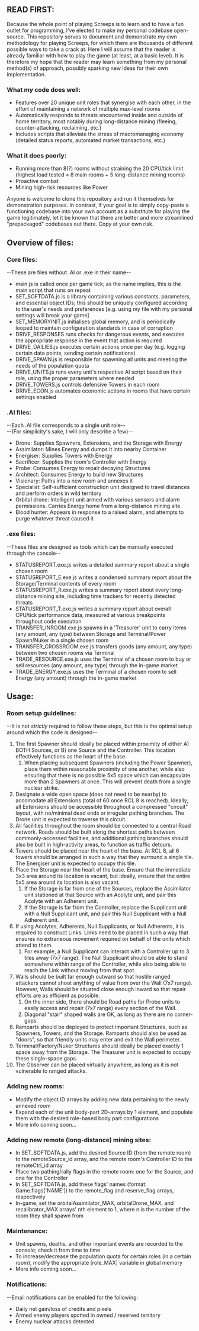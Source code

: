 ## READ FIRST: ##
Because the whole point of playing Screeps is to learn and to have a fun outlet for programming, I've elected to make my personal codebase open-source. This repository serves to document and demonstrate my own methodology for playing Screeps, for which there are thousands of different possible ways to take a crack at. Here I will assume that the reader is already familiar with how to play the game (at least, at a basic level). It is therefore my hope that the reader may learn something from my personal method(s) of approach, possibly sparking new ideas for their own implementation.

### What my code does well: ###
* Features over 20 unique unit roles that synergise with each other, in the effort of maintaining a network of multiple max-level rooms
* Automatically responds to threats encountered inside and outside of home territory, most notably during long-distance mining (fleeing, counter-attacking, reclaiming, etc.)
* Includes scripts that alleviate the stress of macromanaging economy (detailed status reports, automated market transactions, etc.)

### What it does poorly: ###
* Running more than 8(?) rooms without straining the 20 CPU/tick limit (highest load tested = 8 main rooms + 5 long-distance mining rooms)
* Proactive combat
* Mining high-risk resources like Power

Anyone is welcome to clone this repository and run it themselves for demonstration purposes. In contrast, if your goal is to simply copy-paste a functioning codebase into your own account as a substitute for playing the game legitimately, let it be known that there are better and more streamlined "prepackaged" codebases out there. Copy at your own risk.


## Overview of files: ##

### Core files: ###
--These are files without .AI or .exe in their name--

* main.js is called once per game tick; as the name implies, this is the main script that runs on repeat
* SET_SOFTDATA.js is a library containing various constants, parameters, and essential object IDs; this should be uniquely configured according to the user's needs and preferences [e.g. using my file with my personal settings will break your game]
* SET_MEMORYINIT.js initialises global memory, and is periodically looped to maintain configuration standards in case of corruption
* DRIVE_RESPONSES runs checks for dangerous events, and executes the appropriate response in the event that action is required
* DRIVE_DAILIES.js executes certain actions once per day (e.g. logging certain data points, sending certain notifications)
* DRIVE_SPAWN.js is responsible for spawning all units and meeting the needs of the population quota
* DRIVE_UNITS.js runs every unit's respective AI script based on their role, using the proper parameters where needed
* DRIVE_TOWERS.js controls defensive Towers in each room
* DRIVE_ECON.js automates economic actions in rooms that have certain settings enabled

### .AI files: ###
--Each .AI file corresponds to a single unit role--  
--(For simplicity's sake, I will only describe a few)--

* Drone: Supplies Spawners, Extensions, and the Storage with Energy
* Assimilator: Mines Energy and dumps it into nearby Container
* Energiser: Supplies Towers with Energy
* Sacrificer: Supplies the room's Controller with Energy
* Probe: Consumes Energy to repair decaying Structures
* Architect: Consumes Energy to build new Structures
* Visionary: Paths into a new room and annexes it
* Specialist: Self-sufficient construction unit designed to travel distances and perform orders in wild territory
* Orbital drone: Intelligent unit armed with various sensors and alarm permissions. Carries Energy home from a long-distance mining site.
* Blood hunter: Appears in response to a raised alarm, and attempts to purge whatever threat caused it

### .exe files: ###
--These files are designed as tools which can be manually executed through the console--

* STATUSREPORT.exe.js writes a detailed summary report about a single chosen room
* STATUSREPORT_E.exe.js writes a condensed summary report about the Storage/Terminal contents of every room
* STATUSREPORT_R.exe.js writes a summary report about every long-distance mining site, including time trackers for recently detected threats
* STATUSREPORT_T.exe.js writes a summary report about overall CPU/tick performance data, measured at various breakpoints throughout code execution
* TRANSFER_INROOM.exe.js spawns in a 'Treasurer' unit to carry items (any amount, any type) between Storage and Terminal/Power Spawn/Nuker in a single chosen room
* TRANSFER_CROSSROOM.exe.js transfers goods (any amount, any type) between two chosen rooms via Terminal
* TRADE_RESOURCE.exe.js uses the Terminal of a chosen room to buy or sell resources (any amount, any type) through the in-game market
* TRADE_ENERGY.exe.js uses the Terminal of a chosen room to sell Energy (any amount) through the in-game market


## Usage: ##

### Room setup guidelines: ###
--It is not *strictly* required to follow these steps, but this is the optimal setup around which the code is designed--
1. The first Spawner should ideally be placed within proximity of either A) BOTH Sources, or B) one Source and the Controller. This location effectively functions as the heart of the base.
    1. When placing subsequent Spawners (including the Power Spawner), place them within reasonable proximity of one another, while also ensuring that there is no possible 5x5 space which can encapsulate more than 2 Spawners at once. This will prevent death from a single nuclear strike.
2. Designate a wide open space (does not need to be nearby) to accomodate all Extensions (total of 60 once RCL 8 is reached). Ideally, all Extensions should be accessible throughout a compressed "circuit" layout, with no/minimal dead ends or irregular pathing branches. The Drone unit is expected to traverse this circuit.
3. All facilities throughout the room should be connected to a central Road network. Roads should be built along the shortest paths between commonly-accessed facilities, and additional pathing branches should also be built in high-activity areas, to function as traffic detours.
4. Towers should be placed near the heart of the base. At RCL 8, all 6 towers should be arranged in such a way that they surround a single tile. The Energiser unit is expected to occupy this tile.
5. Place the Storage near the heart of the base. Ensure that the immediate 3x3 area around its location is vacant, but ideally, ensure that the entire 5x5 area around its location is also vacant.
    1. If the Storage is far from one of the Sources, replace the Assimilator unit stationed at that Source with an Acolyte unit, and pair this Acolyte with an Adherent unit.
    2. If the Storage is far from the Controller, replace the Supplicant unit with a Null Supplicant unit, and pair this Null Supplicant with a Null Adherent unit.
6. If using Acolytes, Adherents, Null Supplicants, or Null Adherents, it is required to construct Links. Links need to be placed in such a way that ensures no extraneous movement required on behalf of the units which attend to them.
    1. For example, a Null Supplicant can interact with a Controller up to 3 tiles away (7x7 range). The Null Supplicant should be able to stand somewhere within range of the Controller, while also being able to reach the Link without moving from that spot.
7. Walls should be built far enough outward so that hostile ranged attackers cannot shoot anything of value from over the Wall (7x7 range). However, Walls should be situated close enough inward so that repair efforts are as efficient as possible.
    1. On the inner side, there should be Road paths for Probe units to easily access and repair (7x7 range) every section of the Wall.
    2. Diagonal "stair" shaped walls are OK, as long as there are no corner-gaps.
8. Ramparts should be deployed to protect important Structures, such as Spawners, Towers, and the Storage. Ramparts should also be used as "doors", so that friendly units may enter and exit the Wall perimeter.
9. Terminal/Factory/Nuker Structures should ideally be placed exactly 1 space away from the Storage. The Treasurer unit is expected to occupy these single-space gaps.
10. The Observer can be placed virtually anywhere, as long as it is not vulnerable to ranged attacks.

### Adding new rooms: ###
* Modify the object ID arrays by adding new data pertaining to the newly annexed room
* Expand each of the unit body-part 2D-arrays by 1 element, and populate them with the desired role-based body part configurations
* More info coming soon...

### Adding new remote (long-distance) mining sites: ###
* In SET_SOFTDATA.js, add the desired Source ID (from the remote room) to the remoteSource_id array, and the remote room's Controller ID to the remoteCtrl_id array
* Place two pathing/rally flags in the remote room: one for the Source, and one for the Controller
* In SET_SOFTDATA.js, add these flags' names (format: Game.flags['NAME']) to the remote_flag and reserve_flag arrays, respectively
* In-game, set the orbitalAssimilator_MAX, orbitalDrone_MAX, and recalibrator_MAX arrays' nth element to 1, where n is the number of the room they shall spawn from

### Maintenance: ###
* Unit spawns, deaths, and other important events are recorded to the console; check it from time to time
* To increase/decrease the population quota for certain roles (in a certain room), modify the appropriate [role_MAX] variable in global memory
* More info coming soon...

### Notifications: ###
--Email notifications can be enabled for the following:

* Daily net gain/loss of credits and pixels
* Armed enemy players spotted in owned / reserved territory
* Enemy nuclear attacks detected
